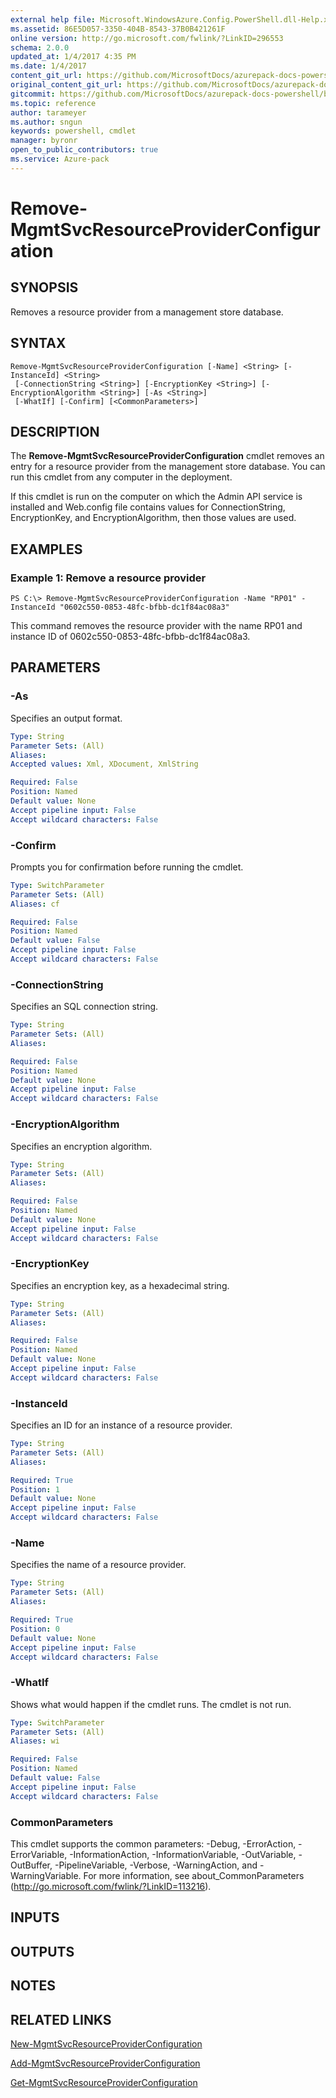```yaml
---
external help file: Microsoft.WindowsAzure.Config.PowerShell.dll-Help.xml
ms.assetid: 86E5D057-3350-404B-8543-37B0B421261F
online version: http://go.microsoft.com/fwlink/?LinkID=296553
schema: 2.0.0
updated_at: 1/4/2017 4:35 PM
ms.date: 1/4/2017
content_git_url: https://github.com/MicrosoftDocs/azurepack-docs-powershell/blob/live/AzurePack-cmdlets/Configuration/v1.0/Remove-MgmtSvcResourceProviderConfiguration.md
original_content_git_url: https://github.com/MicrosoftDocs/azurepack-docs-powershell/blob/live/AzurePack-cmdlets/Configuration/v1.0/Remove-MgmtSvcResourceProviderConfiguration.md
gitcommit: https://github.com/MicrosoftDocs/azurepack-docs-powershell/blob/676435fba79c23d58e9141828e751b939d2694b8/AzurePack-cmdlets/Configuration/v1.0/Remove-MgmtSvcResourceProviderConfiguration.md
ms.topic: reference
author: tarameyer
ms.author: sngun
keywords: powershell, cmdlet
manager: byronr
open_to_public_contributors: true
ms.service: Azure-pack
---
```


# Remove-MgmtSvcResourceProviderConfiguration

## SYNOPSIS
Removes a resource provider from a management store database.

## SYNTAX

```
Remove-MgmtSvcResourceProviderConfiguration [-Name] <String> [-InstanceId] <String>
 [-ConnectionString <String>] [-EncryptionKey <String>] [-EncryptionAlgorithm <String>] [-As <String>]
 [-WhatIf] [-Confirm] [<CommonParameters>]
```

## DESCRIPTION
The **Remove-MgmtSvcResourceProviderConfiguration** cmdlet removes an entry for a resource provider from the management store database.
You can run this cmdlet from any computer in the deployment.

If this cmdlet is run on the computer on which the Admin API service is installed and Web.config file contains values for ConnectionString, EncryptionKey, and EncryptionAlgorithm, then those values are used.

## EXAMPLES

### Example 1: Remove a resource provider
```
PS C:\> Remove-MgmtSvcResourceProviderConfiguration -Name "RP01" -InstanceId "0602c550-0853-48fc-bfbb-dc1f84ac08a3"
```

This command removes the resource provider with the name RP01 and instance ID of 0602c550-0853-48fc-bfbb-dc1f84ac08a3.

## PARAMETERS

### -As
Specifies an output format.

```yaml
Type: String
Parameter Sets: (All)
Aliases: 
Accepted values: Xml, XDocument, XmlString

Required: False
Position: Named
Default value: None
Accept pipeline input: False
Accept wildcard characters: False
```

### -Confirm
Prompts you for confirmation before running the cmdlet.

```yaml
Type: SwitchParameter
Parameter Sets: (All)
Aliases: cf

Required: False
Position: Named
Default value: False
Accept pipeline input: False
Accept wildcard characters: False
```

### -ConnectionString
Specifies an SQL connection string.

```yaml
Type: String
Parameter Sets: (All)
Aliases: 

Required: False
Position: Named
Default value: None
Accept pipeline input: False
Accept wildcard characters: False
```

### -EncryptionAlgorithm
Specifies an encryption algorithm.

```yaml
Type: String
Parameter Sets: (All)
Aliases: 

Required: False
Position: Named
Default value: None
Accept pipeline input: False
Accept wildcard characters: False
```

### -EncryptionKey
Specifies an encryption key, as a hexadecimal string.

```yaml
Type: String
Parameter Sets: (All)
Aliases: 

Required: False
Position: Named
Default value: None
Accept pipeline input: False
Accept wildcard characters: False
```

### -InstanceId
Specifies an ID for an instance of a resource provider.

```yaml
Type: String
Parameter Sets: (All)
Aliases: 

Required: True
Position: 1
Default value: None
Accept pipeline input: False
Accept wildcard characters: False
```

### -Name
Specifies the name of a resource provider.

```yaml
Type: String
Parameter Sets: (All)
Aliases: 

Required: True
Position: 0
Default value: None
Accept pipeline input: False
Accept wildcard characters: False
```

### -WhatIf
Shows what would happen if the cmdlet runs.
The cmdlet is not run.

```yaml
Type: SwitchParameter
Parameter Sets: (All)
Aliases: wi

Required: False
Position: Named
Default value: False
Accept pipeline input: False
Accept wildcard characters: False
```

### CommonParameters
This cmdlet supports the common parameters: -Debug, -ErrorAction, -ErrorVariable, -InformationAction, -InformationVariable, -OutVariable, -OutBuffer, -PipelineVariable, -Verbose, -WarningAction, and -WarningVariable. For more information, see about_CommonParameters (http://go.microsoft.com/fwlink/?LinkID=113216).

## INPUTS

## OUTPUTS

## NOTES

## RELATED LINKS

[New-MgmtSvcResourceProviderConfiguration](xref:Configuration/v1.0/New-MgmtSvcResourceProviderConfiguration.md)

[Add-MgmtSvcResourceProviderConfiguration](xref:Configuration/v1.0/Add-MgmtSvcResourceProviderConfiguration.md)

[Get-MgmtSvcResourceProviderConfiguration](xref:Configuration/v1.0/Get-MgmtSvcResourceProviderConfiguration.md)


